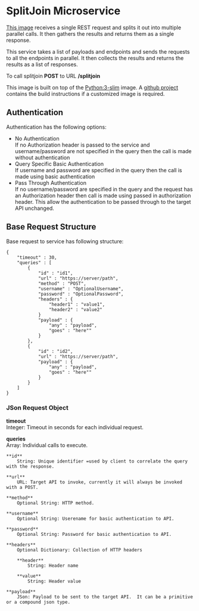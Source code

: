 # SplitJoin Microservice
[This image][DockerHub] receives a single REST request and splits it out into multiple parallel calls.
It then gathers the results and returns them as a single response.

This service takes a list of payloads and endpoints and sends the requests to all the endpoints in parallel.
It then collects the results and returns the results as a list of responses.

To call splitjoin **POST** to URL **/splitjoin**

This image is built on top of the [Python:3-slim] image.
A [github project][GitHub] contains the build instructions if a customized image is required.

## Authentication
Authentication has the following options:
+ No Authentication  
    If no Authorization header is passed to the service and username/password are not specified in the query then the call is made without authentication  
+ Query Specific Basic Authentication  
    If username and password are specified in the query then the call is made using basic authentication
+ Pass Through Authentication  
    If no username/password are specified in the query and the request has an Authorization header then call is made using passed in authorization header.
    This allow the authentication to be passed through to the target API unchanged. 

## Base Request Structure
Base request to service has following structure:

    {
        "timeout" : 30,
        "queries" : [
            {
		    	"id" : "id1",
			    "url" : "https://server/path",
			    "method" : "POST",
    			"username" : "OptionalUsername",
	    		"password" : "OptionalPassword",
	    		"headers" : {
	    		    "header1" : "value1",
	    		    "header2" : "value2"
	    		}
		    	"payload" : {
			        "any" : "payload",
			        "goes" : "here""
		        }
	        },
    	    {
			    "id" : "id2",
		        "url" : "https://server/path",
	    	    "payload" : {
    			    "any" : "payload",
			        "goes" : "here""
		        }
	        }
	    ]
    }

### JSon Request Object

**timeout**  
Integer: Timeout in seconds for each individual request.

**queries**  
Array: Individual calls to execute.

    **id**  
        String: Unique identifier =used by client to correlate the query with the response.

    **url**  
        URL: Target API to invoke, currently it will always be invoked with a POST.

    **method**  
        Optional String: HTTP method.

    **username**  
        Optional String: Userename for basic authentication to API.

    **password**  
        Optional String: Password for basic authentication to API.

    **headers**  
        Optional Dictionary: Collection of HTTP headers

        **header**  
            String: Header name

        **value**  
            String: Header value

    **payload**  
        JSon: Payload to be sent to the target API.  It can be a primitive or a compound json type.

[Python:3-slim]: https://hub.docker.com/_/python
[DockerHub]: https://hub.docker.com/r/antonyjreynolds/splitjoin
[GitHub]: https://github.com/AntonyJR/SplitJoin
